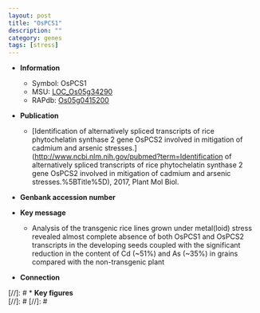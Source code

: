 ```yaml
---
layout: post
title: "OsPCS1"
description: ""
category: genes
tags: [stress]
---
```


* **Information**  
    + Symbol: OsPCS1  
    + MSU: [LOC_Os05g34290](http://rice.plantbiology.msu.edu/cgi-bin/ORF_infopage.cgi?orf=LOC_Os05g34290)  
    + RAPdb: [Os05g0415200](http://rapdb.dna.affrc.go.jp/viewer/gbrowse_details/irgsp1?name=Os05g0415200)  

* **Publication**  
    + [Identification of alternatively spliced transcripts of rice phytochelatin synthase 2 gene OsPCS2 involved in mitigation of cadmium and arsenic stresses.](http://www.ncbi.nlm.nih.gov/pubmed?term=Identification of alternatively spliced transcripts of rice phytochelatin synthase 2 gene OsPCS2 involved in mitigation of cadmium and arsenic stresses.%5BTitle%5D), 2017, Plant Mol Biol.

* **Genbank accession number**  

* **Key message**  
    + Analysis of the transgenic rice lines grown under metal(loid) stress revealed almost complete absence of both OsPCS1 and OsPCS2 transcripts in the developing seeds coupled with the significant reduction in the content of Cd (~51%) and As (~35%) in grains compared with the non-transgenic plant

* **Connection**  

[//]: # * **Key figures**  
[//]: # 
[//]: # 
